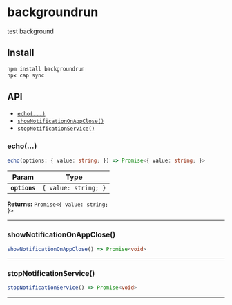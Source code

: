 # backgroundrun

test background

## Install

```bash
npm install backgroundrun
npx cap sync
```

## API

<docgen-index>

* [`echo(...)`](#echo)
* [`showNotificationOnAppClose()`](#shownotificationonappclose)
* [`stopNotificationService()`](#stopnotificationservice)

</docgen-index>

<docgen-api>
<!--Update the source file JSDoc comments and rerun docgen to update the docs below-->

### echo(...)

```typescript
echo(options: { value: string; }) => Promise<{ value: string; }>
```

| Param         | Type                            |
| ------------- | ------------------------------- |
| **`options`** | <code>{ value: string; }</code> |

**Returns:** <code>Promise&lt;{ value: string; }&gt;</code>

--------------------


### showNotificationOnAppClose()

```typescript
showNotificationOnAppClose() => Promise<void>
```

--------------------


### stopNotificationService()

```typescript
stopNotificationService() => Promise<void>
```

--------------------

</docgen-api>
